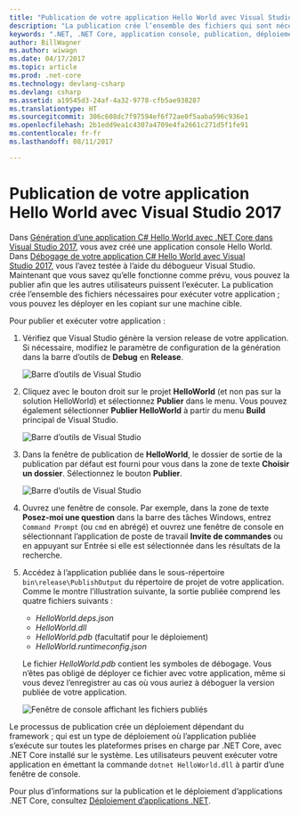 ```yaml
---
title: "Publication de votre application Hello World avec Visual Studio 2017"
description: "La publication crée l’ensemble des fichiers qui sont nécessaires pour exécuter votre application."
keywords: ".NET, .NET Core, application console, publication, déploiement"
author: BillWagner
ms.author: wiwagn
ms.date: 04/17/2017
ms.topic: article
ms.prod: .net-core
ms.technology: devlang-csharp
ms.devlang: csharp
ms.assetid: a19545d3-24af-4a32-9778-cfb5ae938287
ms.translationtype: HT
ms.sourcegitcommit: 306c608dc7f97594ef6f72ae0f5aaba596c936e1
ms.openlocfilehash: 2b1edd9ea1c4307a4709e4fa2661c271d5f1fe91
ms.contentlocale: fr-fr
ms.lasthandoff: 08/11/2017

---
```


# <a name="publishing-your-hello-world-application-with-visual-studio-2017"></a>Publication de votre application Hello World avec Visual Studio 2017

Dans [Génération d’une application C# Hello World avec .NET Core dans Visual Studio 2017](with-visual-studio.md), vous avez créé une application console Hello World. Dans [Débogage de votre application C# Hello World avec Visual Studio 2017](debugging-with-visual-studio.md), vous l’avez testée à l’aide du débogueur Visual Studio. Maintenant que vous savez qu’elle fonctionne comme prévu, vous pouvez la publier afin que les autres utilisateurs puissent l’exécuter. La publication crée l’ensemble des fichiers nécessaires pour exécuter votre application ; vous pouvez les déployer en les copiant sur une machine cible.

Pour publier et exécuter votre application : 

1. Vérifiez que Visual Studio génère la version release de votre application. Si nécessaire, modifiez le paramètre de configuration de la génération dans la barre d’outils de **Debug** en **Release**.

   ![Barre d’outils de Visual Studio](media/publishing-with-visual-studio/toolbar.png)

1. Cliquez avec le bouton droit sur le projet **HelloWorld** (et non pas sur la solution HelloWorld) et sélectionnez **Publier** dans le menu. Vous pouvez également sélectionner **Publier HelloWorld** à partir du menu **Build** principal de Visual Studio.

   ![Barre d’outils de Visual Studio](media/publishing-with-visual-studio/publish1.png)

1. Dans la fenêtre de publication de **HelloWorld**, le dossier de sortie de la publication par défaut est fourni pour vous dans la zone de texte **Choisir un dossier**. Sélectionnez le bouton **Publier**.

   ![Barre d’outils de Visual Studio](media/publishing-with-visual-studio/publishwindow.png)

1. Ouvrez une fenêtre de console. Par exemple, dans la zone de texte **Posez-moi une question** dans la barre des tâches Windows, entrez `Command Prompt` (ou `cmd` en abrégé) et ouvrez une fenêtre de console en sélectionnant l’application de poste de travail **Invite de commandes** ou en appuyant sur Entrée si elle est sélectionnée dans les résultats de la recherche.

1. Accédez à l’application publiée dans le sous-répertoire `bin\release\PublishOutput` du répertoire de projet de votre application. Comme le montre l’illustration suivante, la sortie publiée comprend les quatre fichiers suivants :

      * *HelloWorld.deps.json*
      * *HelloWorld.dll*
      * *HelloWorld.pdb* (facultatif pour le déploiement)
      * *HelloWorld.runtimeconfig.json*

   Le fichier *HelloWorld.pdb* contient les symboles de débogage. Vous n’êtes pas obligé de déployer ce fichier avec votre application, même si vous devez l’enregistrer au cas où vous auriez à déboguer la version publiée de votre application.

   ![Fenêtre de console affichant les fichiers publiés](media/publishing-with-visual-studio/publishedfiles.png)

Le processus de publication crée un déploiement dépendant du framework ; qui est un type de déploiement où l’application publiée s’exécute sur toutes les plateformes prises en charge par .NET Core, avec .NET Core installé sur le système. Les utilisateurs peuvent exécuter votre application en émettant la commande `dotnet HelloWorld.dll` à partir d’une fenêtre de console.

Pour plus d’informations sur la publication et le déploiement d’applications .NET Core, consultez [Déploiement d’applications .NET](../../core/deploying/index.md).

